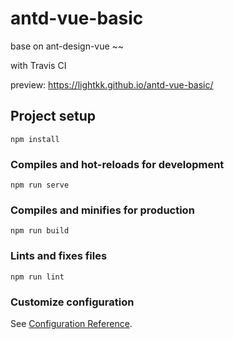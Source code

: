 # antd-vue-basic

base on ant-design-vue ~~

with Travis CI

preview: https://lightkk.github.io/antd-vue-basic/

## Project setup
```
npm install
```

### Compiles and hot-reloads for development
```
npm run serve
```

### Compiles and minifies for production
```
npm run build
```

### Lints and fixes files
```
npm run lint
```

### Customize configuration
See [Configuration Reference](https://cli.vuejs.org/config/).
